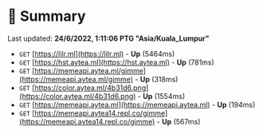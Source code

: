 # 📖 Summary
Last updated: **24/6/2022, 1:11:06 PTG "Asia/Kuala_Lumpur"**

- `GET` [https://lilr.ml](https://lilr.ml) - **Up** (5464ms)
- `GET` [https://hst.aytea.ml](https://hst.aytea.ml) - **Up** (781ms)
- `GET` [https://memeapi.aytea.ml/gimme](https://memeapi.aytea.ml/gimme) - **Up** (318ms)
- `GET` [https://color.aytea.ml/4b31d6.png](https://color.aytea.ml/4b31d6.png) - **Up** (1554ms)
- `GET` [https://memeapi.aytea.ml](https://memeapi.aytea.ml) - **Up** (194ms)
- `GET` [https://memeapi.aytea14.repl.co/gimme](https://memeapi.aytea14.repl.co/gimme) - **Up** (567ms)
